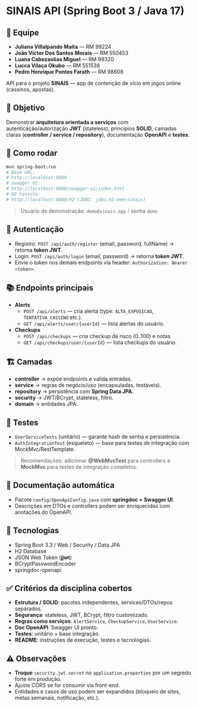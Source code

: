 # SINAIS API (Spring Boot 3 / Java 17)

## 👥 Equipe
- **Juliana Villalpando Maita** — RM 99224
- **João Victor Dos Santos Morais** — RM 550453
- **Luana Cabezaolias Miguel** — RM 99320
- **Lucca Vilaça Okubo** — RM 551538
- **Pedro Henrique Pontes Farath** — RM 98608


API para o projeto **SINAIS** — app de contenção de vício em jogos online (cassinos, apostas).

## 🧩 Objetivo
Demonstrar **arquitetura orientada a serviços** com autenticação/autorização **JWT** (stateless), princípios **SOLID**, camadas claras (**controller / service / repository**), documentação **OpenAPI** e **testes**.

## 🚀 Como rodar
```bash
mvn spring-boot:run
# Base URL:
# http://localhost:8080
# Swagger UI:
# http://localhost:8080/swagger-ui/index.html
# H2 Console:
# http://localhost:8080/h2 (JDBC: jdbc:h2:mem:sinais)
```
> Usuário de demonstração: `demo@sinais.app` / senha `demo`

## 🔐 Autenticação
- Registro: `POST /api/auth/register` (email, password, fullName) → retorna **token JWT**.
- Login: `POST /api/auth/login` (email, password) → retorna **token JWT**.
- Envie o token nos demais endpoints via header: `Authorization: Bearer <token>`.

## 📚 Endpoints principais
- **Alerts**
  - `POST /api/alerts` — cria alerta (type: `ALTA_EXPOSICAO`, `TENTATIVA_CASSINO` etc.).
  - `GET /api/alerts/user/{userId}` — lista alertas do usuário.
- **Checkups**
  - `POST /api/checkups` — cria checkup de risco (0..100) e notas.
  - `GET /api/checkups/user/{userId}` — lista checkups do usuário.

## 🏗️ Camadas
- **controller** → expõe endpoints e valida entradas.
- **service** → regras de negócio/uso (encapsuladas, testáveis).
- **repository** → persistência com **Spring Data JPA**.
- **security** → JWT/BCrypt, stateless, filtro.
- **domain** → entidades JPA.

## 🧪 Testes
- `UserServiceTests` (unitário) — garante hash de senha e persistência.
- `AuthIntegrationTest` (esqueleto) — base para testes de integração com MockMvc/RestTemplate.
> Recomendações: adicionar **@WebMvcTest** para controllers e **MockMvc** para testes de integração completos.

## 📝 Documentação automática
- Pacote `config/OpenApiConfig.java` com **springdoc + Swagger UI**.
- Descrições em DTOs e controllers podem ser enriquecidas com anotações do OpenAPI.

## 🔧 Tecnologias
- Spring Boot 3.3 / Web / Security / Data JPA
- H2 Database
- JSON Web Token (**jjwt**)
- BCryptPasswordEncoder
- springdoc-openapi

## ✅ Critérios da disciplina cobertos
- **Estrutura / SOLID**: pacotes independentes, services/DTOs/repos separados.
- **Segurança**: stateless, JWT, BCrypt, filtro customizado.
- **Regras como serviços**: `AlertService`, `CheckupService`, `UserService`.
- **Doc OpenAPI**: Swagger UI pronto.
- **Testes**: unitário + base integração.
- **README**: instruções de execução, testes e tecnologias.

## ⚠️ Observações
- **Troque** `security.jwt.secret` no `application.properties` por um segredo forte em produção.
- Ajuste CORS se for consumir via front-end.
- Entidades e casos de uso podem ser expandidos (bloqueio de sites, metas semanais, notificação, etc.).
